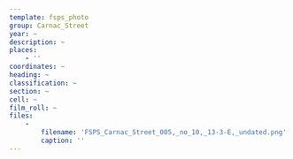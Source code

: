 ```yaml
---
template: fsps_photo
group: Carnac_Street
year: ~
description: ~
places:
    - ''
coordinates: ~
heading: ~
classification: ~
section: ~
cell: ~
film_roll: ~
files:
    -
        filename: 'FSPS_Carnac_Street_005,_no_10,_13-3-E,_undated.png'
        caption: ''
---
```

